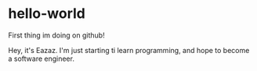 # hello-world
First thing im doing on github!

Hey, it's Eazaz. I'm just starting ti learn programming, and hope to become a software engineer.

